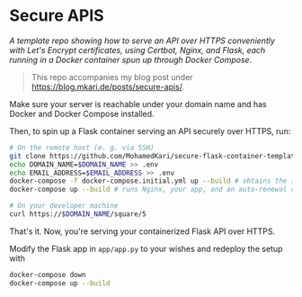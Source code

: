 # Secure APIS

_A template repo showing how to serve an API over HTTPS conveniently with Let's Encrypt certificates, using Certbot, Nginx, and Flask, each running in a Docker container spun up through Docker Compose._

> This repo accompanies my blog post under https://blog.mkari.de/posts/secure-apis/.

Make sure your server is reachable under your domain name and has Docker and Docker Compose installed. 

Then, to spin up a Flask container serving an API securely over HTTPS, run:
```sh
# On the remote host (e. g. via SSH)
git clone https://github.com/MohamedKari/secure-flask-container-template secure_flask && cd secure_flask
echo DOMAIN_NAME=$DOMAIN_NAME >> .env 
echo EMAIL_ADDRESS=$EMAIL_ADDRESS >> .env
docker-compose -f docker-compose.initial.yml up --build # obtains the initial certificate using certbot
docker-compose up --build # runs Nginx, your app, and an auto-renewal certbot

# On your developer machine
curl https://$DOMAIN_NAME/square/5
```

That's it. Now, you're serving your containerized Flask API over HTTPS.

Modify the Flask app in `app/app.py` to your wishes and redeploy the setup with
```sh
docker-compose down
docker-compose up --build
```
